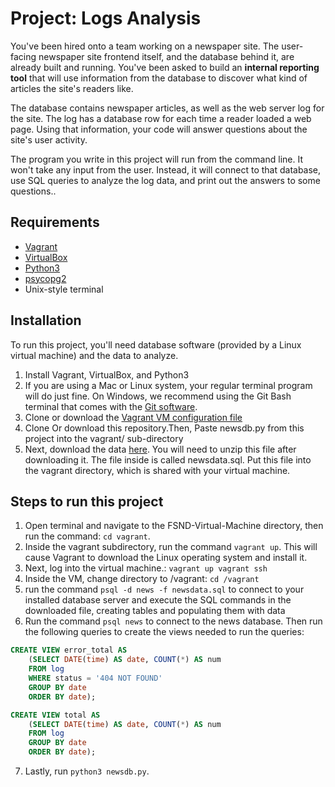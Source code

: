 # Project: Logs Analysis
You've been hired onto a team working on a newspaper site. The user-facing newspaper site frontend itself, and the database behind it, are already built and running. You've been asked to build an **internal reporting tool** that will use information from the database to discover what kind of articles the site's readers like.

The database contains newspaper articles, as well as the web server log for the site. The log has a database row for each time a reader loaded a web page. Using that information, your code will answer questions about the site's user activity.

The program you write in this project will run from the command line. It won't take any input from the user. Instead, it will connect to that database, use SQL queries to analyze the log data, and print out the answers to some questions..

## Requirements
* [Vagrant](https://www.vagrantup.com/downloads.html)
* [VirtualBox](https://www.virtualbox.org/wiki/Downloads)
* [Python3](https://www.python.org/downloads/)
* [psycopg2](http://initd.org/psycopg/docs/install.html)
* Unix-style terminal

## Installation
To run this project, you'll need database software (provided by a Linux virtual machine) and the data to analyze.

1. Install Vagrant, VirtualBox, and Python3 
2. If you are using a Mac or Linux system, your regular terminal program will do just fine. On Windows, we recommend using the Git Bash terminal that comes with the [Git software](https://git-scm.com/downloads).
3. Clone or download the [Vagrant VM configuration file](https://github.com/udacity/fullstack-nanodegree-vm)
4. Clone Or download this repository.Then, Paste newsdb.py from this project into the vagrant/ sub-directory
5. Next, download the data [here](https://d17h27t6h515a5.cloudfront.net/topher/2016/August/57b5f748_newsdata/newsdata.zip). You will need to unzip this file after downloading it. The file inside is called newsdata.sql. Put this file into the vagrant directory, which is shared with your virtual machine.

## Steps to run this project
1. Open terminal and navigate to the FSND-Virtual-Machine directory, then run the command: `cd vagrant`.
2. Inside the vagrant subdirectory, run the command `vagrant up`. This will cause Vagrant to download the Linux operating system and install it.
3. Next, log into the virtual machine.: `vagrant up vagrant ssh`
4. Inside the VM, change directory to /vagrant: `cd /vagrant`
5. run the command `psql -d news -f newsdata.sql` to connect to your installed database server and execute the SQL commands in the downloaded file, creating tables and populating them with data
6. Run the command `psql news` to connect to the news database. Then run the following queries to create the views needed to run the queries:  

```sql
CREATE VIEW error_total AS 
    (SELECT DATE(time) AS date, COUNT(*) AS num 
    FROM log 
    WHERE status = '404 NOT FOUND' 
    GROUP BY date 
    ORDER BY date);
```
```sql
CREATE VIEW total AS 
    (SELECT DATE(time) AS date, COUNT(*) AS num 
    FROM log 
    GROUP BY date 
    ORDER BY date);
```
7. Lastly, run `python3 newsdb.py`.    
